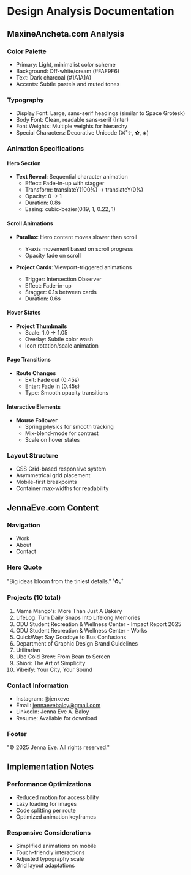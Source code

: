 # Design Analysis Documentation

## MaxineAncheta.com Analysis

### Color Palette
- Primary: Light, minimalist color scheme
- Background: Off-white/cream (#FAF9F6)
- Text: Dark charcoal (#1A1A1A)
- Accents: Subtle pastels and muted tones

### Typography
- Display Font: Large, sans-serif headings (similar to Space Grotesk)
- Body Font: Clean, readable sans-serif (Inter)
- Font Weights: Multiple weights for hierarchy
- Special Characters: Decorative Unicode (⌘˚⊹, ✿, ◈)

### Animation Specifications

#### Hero Section
- **Text Reveal**: Sequential character animation
  - Effect: Fade-in-up with stagger
  - Transform: translateY(100%) → translateY(0%)
  - Opacity: 0 → 1
  - Duration: 0.8s
  - Easing: cubic-bezier(0.19, 1, 0.22, 1)
  
#### Scroll Animations
- **Parallax**: Hero content moves slower than scroll
  - Y-axis movement based on scroll progress
  - Opacity fade on scroll
  
- **Project Cards**: Viewport-triggered animations
  - Trigger: Intersection Observer
  - Effect: Fade-in-up
  - Stagger: 0.1s between cards
  - Duration: 0.6s

#### Hover States
- **Project Thumbnails**
  - Scale: 1.0 → 1.05
  - Overlay: Subtle color wash
  - Icon rotation/scale animation
  
#### Page Transitions
- **Route Changes**
  - Exit: Fade out (0.45s)
  - Enter: Fade in (0.45s)
  - Type: Smooth opacity transitions

#### Interactive Elements
- **Mouse Follower**
  - Spring physics for smooth tracking
  - Mix-blend-mode for contrast
  - Scale on hover states

### Layout Structure
- CSS Grid-based responsive system
- Asymmetrical grid placement
- Mobile-first breakpoints
- Container max-widths for readability

## JennaEve.com Content

### Navigation
- Work
- About 
- Contact

### Hero Quote
"Big ideas bloom from the tiniest details." ˚✿｡˚

### Projects (10 total)
1. Mama Mango's: More Than Just A Bakery
2. LifeLog: Turn Daily Snaps Into Lifelong Memories
3. ODU Student Recreation & Wellness Center - Impact Report 2025
4. ODU Student Recreation & Wellness Center - Works
5. QuickWay: Say Goodbye to Bus Confusions
6. Department of Graphic Design Brand Guidelines
7. Utilitarian
8. Ube Cold Brew: From Bean to Screen
9. Shiori: The Art of Simplicity
10. Vibeify: Your City, Your Sound

### Contact Information
- Instagram: @jenxeve
- Email: jennaevebaloy@gmail.com
- LinkedIn: Jenna Eve A. Baloy
- Resume: Available for download

### Footer
"© 2025 Jenna Eve. All rights reserved."

## Implementation Notes

### Performance Optimizations
- Reduced motion for accessibility
- Lazy loading for images
- Code splitting per route
- Optimized animation keyframes

### Responsive Considerations
- Simplified animations on mobile
- Touch-friendly interactions
- Adjusted typography scale
- Grid layout adaptations